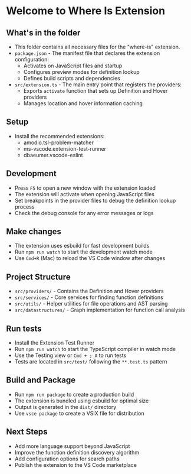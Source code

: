 # Welcome to Where Is Extension

## What's in the folder

* This folder contains all necessary files for the "where-is" extension.
* `package.json` - The manifest file that declares the extension configuration:
  * Activates on JavaScript files and startup
  * Configures preview modes for definition lookup
  * Defines build scripts and dependencies
* `src/extension.ts` - The main entry point that registers the providers:
  * Exports `activate` function that sets up Definition and Hover providers
  * Manages location and hover information caching

## Setup

* Install the recommended extensions:
  * amodio.tsl-problem-matcher
  * ms-vscode.extension-test-runner
  * dbaeumer.vscode-eslint

## Development

* Press `F5` to open a new window with the extension loaded
* The extension will activate when opening JavaScript files
* Set breakpoints in the provider files to debug the definition lookup process
* Check the debug console for any error messages or logs

## Make changes

* The extension uses esbuild for fast development builds
* Run `npm run watch` to start the development watch mode
* Use `Cmd+R` (Mac) to reload the VS Code window after changes

## Project Structure

* `src/providers/` - Contains the Definition and Hover providers
* `src/services/` - Core services for finding function definitions
* `src/utils/` - Helper utilities for file operations and AST parsing
* `src/datastructures/` - Graph implementation for function call analysis

## Run tests

* Install the Extension Test Runner
* Run `npm run watch` to start the TypeScript compiler in watch mode
* Use the Testing view or `Cmd + ; A` to run tests
* Tests are located in `src/test/` following the `**.test.ts` pattern

## Build and Package

* Run `npm run package` to create a production build
* The extension is bundled using esbuild for optimal size
* Output is generated in the `dist/` directory
* Use `vsce package` to create a VSIX file for distribution

## Next Steps

* Add more language support beyond JavaScript
* Improve the function definition discovery algorithm
* Add configuration options for search paths
* Publish the extension to the VS Code marketplace
